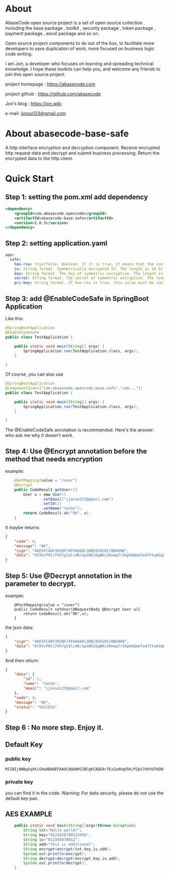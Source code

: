 # About

AbaseCode open source project is a set of open source collection . Including the base package , toolkit , security
package , token package , payment package , excel package and so on.

Open source project components to do out of the box, to facilitate more developers to save duplication of work, more
focused on business logic code writing.

I am Jon, a developer who focuses on learning and spreading technical knowledge. I hope these toolkits can help you, and
welcome any friends to join this open source project.

project homepage : https://abasecode.com

project github : https://github.com/abasecode

Jon's blog : https://jon.wiki

e-mail: ijonso123@gmail.com

# About abasecode-base-safe

A http interface encryption and decryption component.
Receive encrypted http request data and decrypt and submit business processing.
Return the encrypted data to the http client.

# Quick Start

## Step 1: setting the pom.xml add dependency

``` xml
<dependency>
    <groupId>com.abasecode.opencode</groupId>
    <artifactId>abasecode-base-safe</artifactId>
    <version>1.0.3</version>
</dependency>
```

## Step 2: setting application.yaml

``` yaml
app:
  safe:
    has-rsa: true|false. Boolean. If it is true, it means that the configured IV, KEY, and SECRET have been encrypted with asymmetric public key. The pri-key asymmetric private key string must be configured.
    iv: String format. Symmetrically encrypted IV. The length is 16 bits. example: "1234567890123456"
    key: String format. The key of symmetric encryption. The length is 32 bits. example: "01234567891234560123456789123456"
    secret: String format. The secret of symmetric encryption. The length is 32 bits. example: "1829b4abbba0794301a075fc2283d2ba"    
    pri-key: String format. If has-rsa is true, this value must be configured. It represents the private key string of asymmetric encryption used by the system. example: "MIIEvQIBADANBgkqh...."
```

## Step 3: add @EnableCodeSafe in SpringBoot Application

Like this:

```java
@SpringBootApplication
@EnableCodeSafe
public class TestApplication {

    public static void main(String[] args) {
        SpringApplication.run(TestApplication.class, args);
    }

}
```

Of course, you can also use

```java
@SpringBootApplication
@ComponentScan({"com.abasecode.opencode.base.safe","com..."})
public class TestApplication {

    public static void main(String[] args) {
        SpringApplication.run(TestApplication.class, args);
    }

}
```

The @EnableCodeSafe annotation is recommended. Here's the answer: who ask me why it doesn't work.

## Step 4: Use @Encrypt annotation before the method that needs encryption

example:

``` java
    @GetMapping(value = "/user")
    @Encrypt
    public CodeResult getUser(){
        User u = new User()
                .setEmail("ijonso123@gmail.com")
                .setId(1)
                .setName("JonSo");
        return CodeResult.ok("OK", u);
    }
```

It maybe returns

```json
{
    "code": 0,
    "message": "OK",
    "sign": "46E5FC4DF302BF74F66666C3DBC05810CCBB486B",
    "data": "97XVcP9tJ7Vh7glQlc4R/SpSDKI6gWKcZHnmqfrSkpKUQmkTe4fYtw83qKgz5tTGkeMyaC9F4UmzGPqDVxa0U2A5h/jRn1eUnYvHFARky6ZWY99VFBJ3WDHYQBBZTK9P11C4a1J+Zw=="
}
```

## Step 5: Use @Decrypt annotation in the parameter to decrypt.

example:

```
    @PostMapping(value = "/user")
    public CodeResult setUser(@RequestBody @Decrypt User u){
        return CodeResult.ok("OK",u);
    }
```

the json data:

```json
{
    "sign": "46E5FC4DF302BF74F66666C3DBC05810CCBB486B",
    "data": "97XVcP9tJ7Vh7glQlc4R/SpSDKI6gWKcZHnmqfrSkpKUQmkTe4fYtw83qKgz5tTGkeMyaC9F4UmzGPqDVxa0U2A5h/jRn1eUnYvHFARky6ZWY99VFBJ3WDHYQBBZTK9P11C4a1J+Zw=="
}
```

And then return:

```json
{
    "data": {
        "id": 1,
        "name": "JonSo",
        "email": "ijonso123@gmail.com"
    },
    "code": 0,
    "message": "OK",
    "status": "SUCCESS"
}
```

## Step 6 : No more step. Enjoy it.

## Default Key

### public key

```
MIIBIjANBgkqhkiG9w0BAQEFAAOCAQ8AMIIBCgKCAQEAr7EzZwdUqO5K/PZpS7dhVUT6DBslpzKcAgrV8GmPnksjbH4QzM5OrMtePvmLPxLZGxc4PClSo0+xLVsc9C9ycQs71xB/8TcDcWugoWMITJAiqbB1mF0zo0aruklJLJZSyjSLbWqZXE7dcW2f86FQ+CduBpZWojTW2WVRSP7urxGR8pc2Rxm21bvGW0i9BgbUVgrvRZxrvXtL9pUDPFZw96eB85ZY8p7/Dbz6yK+JENRn2ePIsLhfD2ut/YlR0SfPq5NPKAmtOvH2EwawU6XQ24i1dpuNRPTdQUET9c78LHcfGlWvY2ccdgudecHR+2C7hN5owsp5d6FnVW4EV5qNGQIDAQAB
```

### private key

you can find it in the code.
Warning: For data security, please do not use the default key pair.

## AES EXAMPLE

```java
    public static void main(String[]args)throws Exception{
        String txt="Hello world!";
        String key="0123456780123456";
        String iv="012345678012";
        String add="this is additional";
        String encrypt=encrypt(txt,key,iv,add);
        System.out.println(encrypt);
        String decrypt=decrypt(encrypt,key,iv,add);
        System.out.println(decrypt);
    }

```